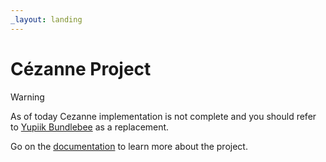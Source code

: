 ```yaml
---
_layout: landing
---
```


# Cézanne Project

 > [!WARNING]
 > As of today Cezanne implementation is not complete and you should refer to [Yupiik Bundlebee](https://www.yupiik.io/bundlebee/) as a replacement.

Go on the [documentation](docs/getting-started.md) to learn more about the project.
